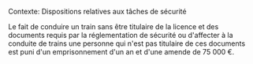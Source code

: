Contexte: Dispositions relatives aux tâches de sécurité

Le fait de conduire un train sans être titulaire de la licence et des documents requis par la réglementation de sécurité ou d'affecter à la conduite de trains une personne qui n'est pas titulaire de ces documents est puni d'un emprisonnement d'un an et d'une amende de 75 000 €.